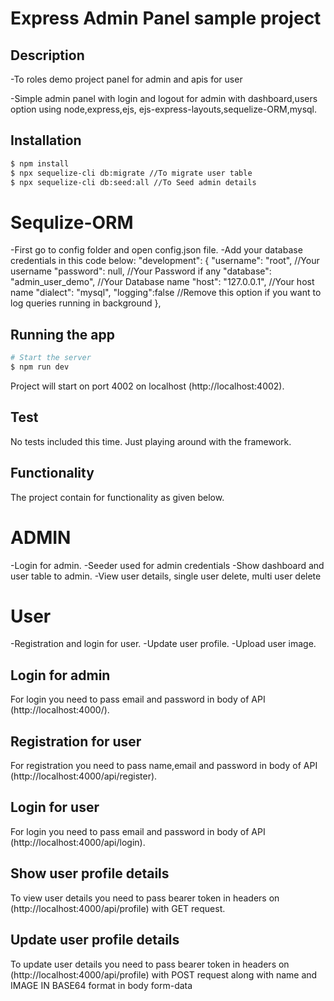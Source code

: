 # Express Admin Panel sample project

## Description
-To roles demo project panel for admin and apis for user

-Simple admin panel with login and logout for admin with dashboard,users option using node,express,ejs,
ejs-express-layouts,sequelize-ORM,mysql.

## Installation

```bash
$ npm install
$ npx sequelize-cli db:migrate //To migrate user table
$ npx sequelize-cli db:seed:all //To Seed admin details
```

# Sequlize-ORM
-First go to config folder and open config.json file.
-Add your database credentials in this code below:
"development": {
    "username": "root", //Your username
    "password": null, //Your Password if any
    "database": "admin_user_demo", //Your Database name
    "host": "127.0.0.1", //Your host name
    "dialect": "mysql", 
    "logging":false //Remove this option if you want to log queries running in background
  },

## Running the app

```bash
# Start the server
$ npm run dev

```
Project will start on port 4002 on localhost (http://localhost:4002).

## Test
No tests included this time. Just playing around with the framework.

## Functionality
The project contain for functionality as given below.

# ADMIN
-Login for admin.
-Seeder used for admin credentials
-Show dashboard and user table to admin.
-View user details, single user delete, multi user delete

# User
-Registration and login for user.
-Update user profile.
-Upload user image.


## Login for admin
For login you need to pass email and password in body of API (http://localhost:4000/).

## Registration for user
For registration you need to pass name,email and password in body of API (http://localhost:4000/api/register).

## Login for user
For login you need to pass email and password in body of API (http://localhost:4000/api/login).

## Show user profile details
To view user details you need to pass bearer token in headers on (http://localhost:4000/api/profile) with GET request.

## Update user profile details
To update user details you need to pass bearer token in headers on (http://localhost:4000/api/profile) with POST request along with name and IMAGE IN BASE64 format in body form-data 



